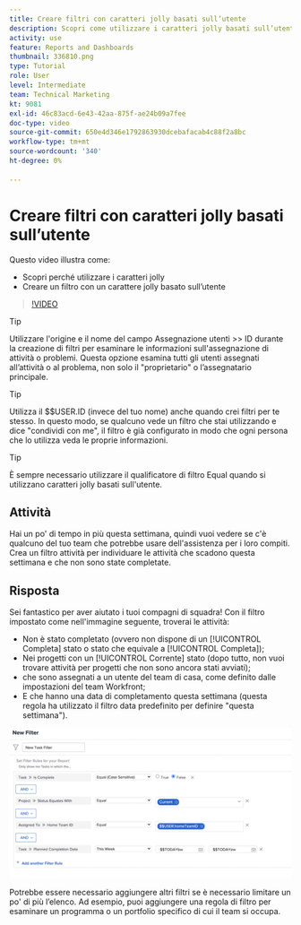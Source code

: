 ```yaml
---
title: Creare filtri con caratteri jolly basati sull’utente
description: Scopri come utilizzare i caratteri jolly basati sull’utente e come creare un filtro basato sull’utente connesso.
activity: use
feature: Reports and Dashboards
thumbnail: 336810.png
type: Tutorial
role: User
level: Intermediate
team: Technical Marketing
kt: 9081
exl-id: 46c83acd-6e43-42aa-875f-ae24b09a7fee
doc-type: video
source-git-commit: 650e4d346e1792863930dcebafacab4c88f2a8bc
workflow-type: tm+mt
source-wordcount: '340'
ht-degree: 0%

---
```


# Creare filtri con caratteri jolly basati sull’utente

Questo video illustra come:

* Scopri perché utilizzare i caratteri jolly
* Creare un filtro con un carattere jolly basato sull’utente

>[!VIDEO](https://video.tv.adobe.com/v/336810/?quality=12&learn=on)

>[!TIP]
>
>Utilizzare l&#39;origine e il nome del campo Assegnazione utenti >> ID durante la creazione di filtri per esaminare le informazioni sull&#39;assegnazione di attività o problemi.  Questa opzione esamina tutti gli utenti assegnati all’attività o al problema, non solo il &quot;proprietario&quot; o l’assegnatario principale.

>[!TIP]
>
>Utilizza il $$USER.ID (invece del tuo nome) anche quando crei filtri per te stesso. In questo modo, se qualcuno vede un filtro che stai utilizzando e dice &quot;condividi con me&quot;, il filtro è già configurato in modo che ogni persona che lo utilizza veda le proprie informazioni.

>[!TIP]
>
>È sempre necessario utilizzare il qualificatore di filtro Equal quando si utilizzano caratteri jolly basati sull&#39;utente.

## Attività

Hai un po&#39; di tempo in più questa settimana, quindi vuoi vedere se c&#39;è qualcuno del tuo team che potrebbe usare dell&#39;assistenza per i loro compiti. Crea un filtro attività per individuare le attività che scadono questa settimana e che non sono state completate.

## Risposta

Sei fantastico per aver aiutato i tuoi compagni di squadra! Con il filtro impostato come nell&#39;immagine seguente, troverai le attività:

* Non è stato completato (ovvero non dispone di un [!UICONTROL Completa] stato o stato che equivale a [!UICONTROL Completa]);
* Nei progetti con un [!UICONTROL Corrente] stato (dopo tutto, non vuoi trovare attività per progetti che non sono ancora stati avviati);
* che sono assegnati a un utente del team di casa, come definito dalle impostazioni del team Workfront;
* E che hanno una data di completamento questa settimana (questa regola ha utilizzato il filtro data predefinito per definire &quot;questa settimana&quot;).

![Immagine della schermata per creare un filtro attività con un carattere jolly basato sull’utente](assets/user-wildcard-exercise-answer.png)

Potrebbe essere necessario aggiungere altri filtri se è necessario limitare un po&#39; di più l’elenco. Ad esempio, puoi aggiungere una regola di filtro per esaminare un programma o un portfolio specifico di cui il team si occupa.
